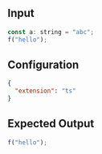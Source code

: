 
## Input
```javascript input
const a: string = "abc";
f("hello");
```

## Configuration
```json configuration
{
  "extension": "ts"
}
```

## Expected Output
```javascript expected output
f("hello");
```
